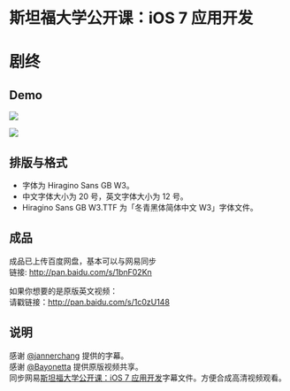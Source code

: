 斯坦福大学公开课：iOS 7 应用开发
===============================

# 剧终

Demo
----

![](http://ww4.sinaimg.cn/large/69fe98c3gw1eelg25qchaj211y0lc0x1.jpg)

![](http://ww2.sinaimg.cn/large/69fe98c3gw1eelg2b8yesj211y0lctdi.jpg)

排版与格式
---------

* 字体为 Hiragino Sans GB W3。
* 中文字体大小为 20 号，英文字体大小为 12 号。
* Hiragino Sans GB W3.TTF 为「冬青黑体简体中文 W3」字体文件。

成品
----

成品已上传百度网盘，基本可以与网易同步  
链接: http://pan.baidu.com/s/1bnF02Kn

如果你想要的是原版英文视频：  
请戳链接：http://pan.baidu.com/s/1c0zU148

说明
----

感谢 [@jannerchang](https://github.com/jannerchang) 提供的字幕。  
感谢 [@Bayonetta](https://github.com/Bayonetta) 提供原版视频共享。  
同步网易[斯坦福大学公开课：iOS 7 应用开发](http://v.163.com/special/opencourse/ios7.html)字幕文件。方便合成高清视频观看。


